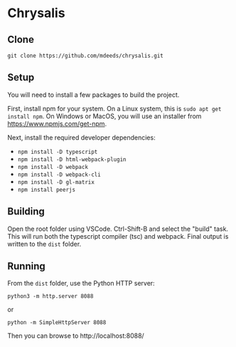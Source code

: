 # Chrysalis

## Clone

`git clone https://github.com/mdeeds/chrysalis.git`

## Setup

You will need to install a few packages to build the project.

First, install npm for your system.  On a Linux system, this is 
`sudo apt get install npm`.  On Windows or MacOS, you will use an installer
from https://www.npmjs.com/get-npm.

Next, install the required developer dependencies:

* `npm install -D typescript`
* `npm install -D html-webpack-plugin`
* `npm install -D webpack`
* `npm install -D webpack-cli`
* `npm install -D gl-matrix`
* `npm install peerjs`

## Building

Open the root folder using VSCode.  Ctrl-Shift-B and select the "build" task.
This will run both the typescript compiler (tsc) and webpack.  Final output is
written to the `dist` folder.

## Running

From the `dist` folder, use the Python HTTP server:

`python3 -m http.server 8088`

or

`python -m SimpleHttpServer 8088`

Then you can browse to http://localhost:8088/




